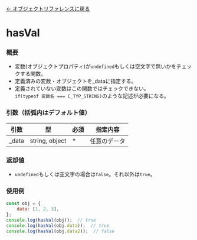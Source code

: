 [← オブジェクトリファレンスに戻る](ObjectReferenceIndex.html)  

# hasVal
### 概要
- 変数(オブジェクトプロパティ)が`undefined`もしくは空文字で無いかをチェックする関数。
- 定義済みの変数・オブジェクトを_dataに指定する。
- 定義されていない変数はこの関数ではチェックできない。  
`if(typeof 変数名 === C_TYP_STRING)`のような記述が必要になる。

### 引数（括弧内はデフォルト値）

|引数|型|必須|指定内容|
|----|----|----|----|
|_data|string, object|*|任意のデータ|

### 返却値
- `undefined`もしくは空文字の場合は`false`。それ以外は`true`。

### 使用例
```javascript
const obj = {
    data: [1, 2, 3],
};
console.log(hasVal(obj));  // true
console.log(hasVal(obj.data));  // true
console.log(hasVal(obj.data2));  // false
```
